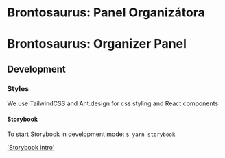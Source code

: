 # Brontosaurus: Panel Organizátora

# Brontosaurus: Organizer Panel

## Development

### Styles

We use TailwindCSS and Ant.design for css styling and React components

#### Storybook

To start Storybook in development mode:
`$ yarn storybook`

['Storybook intro'](https://storybook.js.org/tutorials/intro-to-storybook/)
